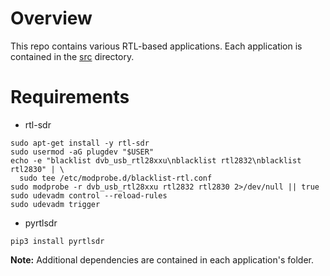 # Overview
This repo contains various RTL-based applications. Each application is contained in the [src](/src/) directory.

# Requirements
* rtl-sdr
```
sudo apt-get install -y rtl-sdr
sudo usermod -aG plugdev "$USER"
echo -e "blacklist dvb_usb_rtl28xxu\nblacklist rtl2832\nblacklist rtl2830" | \
  sudo tee /etc/modprobe.d/blacklist-rtl.conf
sudo modprobe -r dvb_usb_rtl28xxu rtl2832 rtl2830 2>/dev/null || true
sudo udevadm control --reload-rules
sudo udevadm trigger
```
* pyrtlsdr
```
pip3 install pyrtlsdr
```

**Note:** Additional dependencies are contained in each application's folder. 
